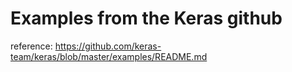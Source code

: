 # Examples from the Keras github
reference: https://github.com/keras-team/keras/blob/master/examples/README.md

